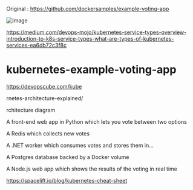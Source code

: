 Original : https://github.com/dockersamples/example-voting-app

![image](https://github.com/rajusw804/kubernetes-example-voting-app/assets/46264561/39cd54e8-fcae-4b15-97ff-043b3ba5422f)


[https://medium.com/devops-mojo/kubernetes-service-types-overview-introduction-to-k8s-service-types-what-are-types-of-kubernetes-services-ea6db72c3f8c
](https://www.harness.io/blog/kubernetes-services-explained)


# kubernetes-example-voting-app

https://devopscube.com/kube

rnetes-architecture-explained/


rchitecture diagram

A front-end web app in Python which lets you vote between two options

A Redis which collects new votes

A .NET worker which consumes votes and stores them in…

A Postgres database backed by a Docker volume

A Node.js web app which shows the results of the voting in real time


https://spacelift.io/blog/kubernetes-cheat-sheet
